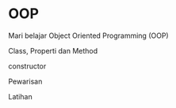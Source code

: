 # OOP

Mari belajar Object Oriented Programming (OOP)

Class, Properti dan Method

constructor

Pewarisan

Latihan